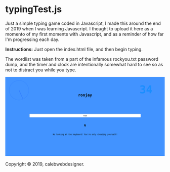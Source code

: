 # typingTest.js
Just a simple typing game coded in Javascript, I made this around the end of 2019 when I was learning Javascript. I thought to upload it here as a momento of my first moments with Javascript, and as a reminder of how far I'm progressing each day.

**Instructions:**
Just open the index.html file, and then begin typing. 

The wordlist was taken from a part of the infamous rockyou.txt password dump, and the timer and clock are intentionally somewhat hard to see so as not to distract you while you type.

![image](https://github.com/calebwebdesigner/typingTest.js/blob/main/ignore/v1-screenshots/image.png) 

Copyright © 2019, calebwebdesigner.
